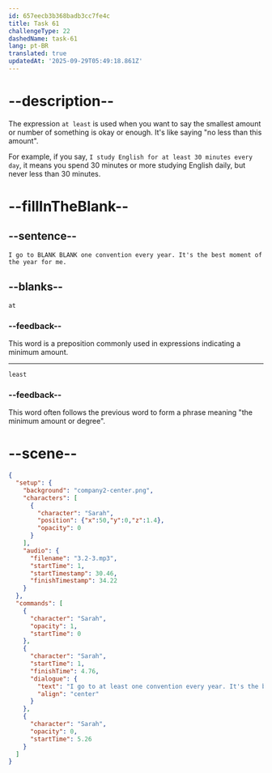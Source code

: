 ```yaml
---
id: 657eecb3b368badb3cc7fe4c
title: Task 61
challengeType: 22
dashedName: task-61
lang: pt-BR
translated: true
updatedAt: '2025-09-29T05:49:18.861Z'
---
```


<!-- (Audio) Sarah: I go to at least one convention every year. It's the best moment of the year for me. -->

# --description--

The expression `at least` is used when you want to say the smallest amount or number of something is okay or enough. It's like saying "no less than this amount".

For example, if you say, `I study English for at least 30 minutes every day`, it means you spend 30 minutes or more studying English daily, but never less than 30 minutes.

# --fillInTheBlank--

## --sentence--

`I go to BLANK BLANK one convention every year. It's the best moment of the year for me.`

## --blanks--

`at`

### --feedback--

This word is a preposition commonly used in expressions indicating a minimum amount.

---

`least`

### --feedback--

This word often follows the previous word to form a phrase meaning "the minimum amount or degree".

# --scene--

```json
{
  "setup": {
    "background": "company2-center.png",
    "characters": [
      {
        "character": "Sarah",
        "position": {"x":50,"y":0,"z":1.4},
        "opacity": 0
      }
    ],
    "audio": {
      "filename": "3.2-3.mp3",
      "startTime": 1,
      "startTimestamp": 30.46,
      "finishTimestamp": 34.22
    }
  },
  "commands": [
    {
      "character": "Sarah",
      "opacity": 1,
      "startTime": 0
    },
    {
      "character": "Sarah",
      "startTime": 1,
      "finishTime": 4.76,
      "dialogue": {
        "text": "I go to at least one convention every year. It's the best moment of the year for me.",
        "align": "center"
      }
    },
    {
      "character": "Sarah",
      "opacity": 0,
      "startTime": 5.26
    }
  ]
}
```
